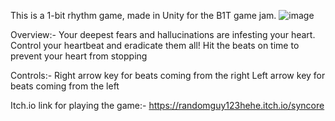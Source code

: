 This is a 1-bit rhythm game, made in Unity for the B1T game jam.
![image](https://github.com/user-attachments/assets/4cf3a49b-1b4d-4a08-805f-a3a16aa23ec9)

Overview:- Your deepest fears and hallucinations are infesting your heart. Control your heartbeat and eradicate them all! Hit the beats on time to prevent your heart from stopping

Controls:-
Right arrow key for beats coming from the right
Left arrow key for beats coming from the left

Itch.io link for playing the game:-
https://randomguy123hehe.itch.io/syncore
